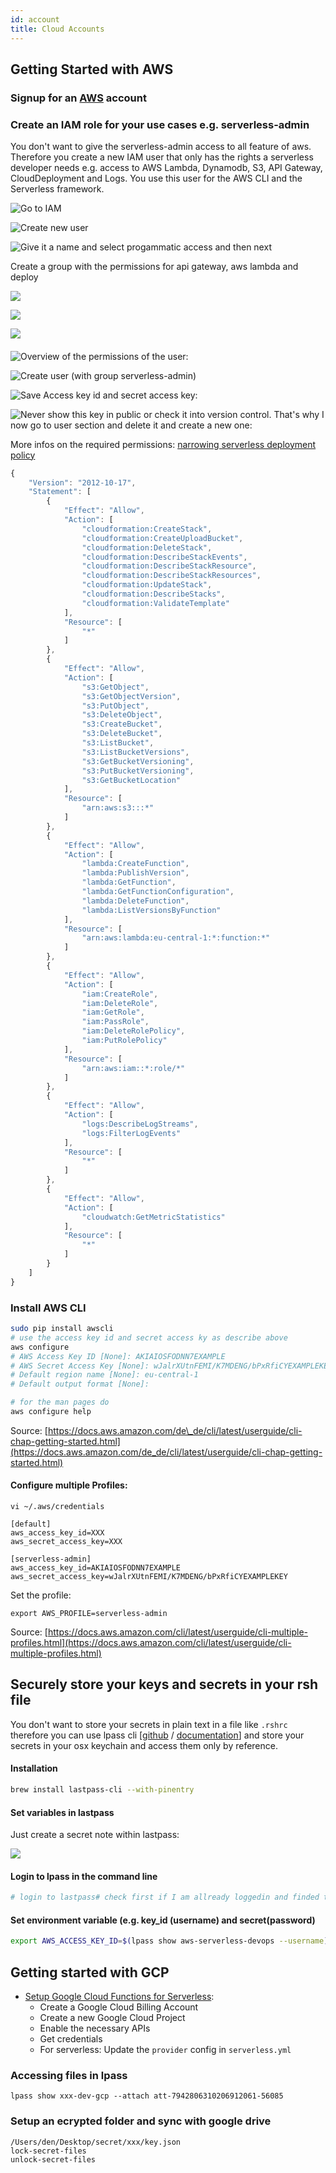 ```yaml
---
id: account
title: Cloud Accounts
---
```

## Getting Started with AWS

### Signup for an [AWS](https://aws.amazon.com) account

### Create an IAM role for your use cases e.g. serverless-admin

You don't want to give the serverless-admin access to all feature of aws. Therefore you create a new IAM user that only has the rights a serverless developer needs e.g. access to AWS Lambda, Dynamodb, S3, API Gateway, CloudDeployment and Logs. You use this user for the AWS CLI and the Serverless framework.

![Go to IAM](/img/screen-shot-2018-01-20-at-22.43.56%20%281%29.png)

![Create new user](/img/create-new-iam-user%20%282%29.png)

![Give it a name and select progammatic access and then next](/img/create-new-iam-user%20%281%29.png)

Create a group with the permissions for api gateway, aws lambda and deploy

![](/img/create-iam-role-2.png)

![](/img/create-group.png)

![](/img/create-iam-role-3.png)

#### 

![Overview of the permissions of the user:](/img/serverless-admin-iam-rights.png)

![Create user \(with group serverless-admin\)](/img/create-iam-role-4%20%281%29.png)

![Save Access key id and secret access key:](/img/iam-role-credentials%20%281%29.png)

![Never show this key in public or check it into version control. That&apos;s why I now go to user section and delete it and create a new one:](/img/change-iam-user-credentials%20%282%29.png)

More infos on the required permissions: [narrowing serverless deployment policy](https://www.bountysource.com/issues/35584735-narrowing-the-serverless-iam-deployment-policy)

```javascript
{
    "Version": "2012-10-17",
    "Statement": [
        {
            "Effect": "Allow",
            "Action": [
                "cloudformation:CreateStack",
                "cloudformation:CreateUploadBucket",
                "cloudformation:DeleteStack",
                "cloudformation:DescribeStackEvents",
                "cloudformation:DescribeStackResource",
                "cloudformation:DescribeStackResources",
                "cloudformation:UpdateStack",
                "cloudformation:DescribeStacks",
                "cloudformation:ValidateTemplate"
            ],
            "Resource": [
                "*"
            ]
        },
        {
            "Effect": "Allow",
            "Action": [
                "s3:GetObject",
                "s3:GetObjectVersion",
                "s3:PutObject",
                "s3:DeleteObject",
                "s3:CreateBucket",
                "s3:DeleteBucket",
                "s3:ListBucket",
                "s3:ListBucketVersions",
                "s3:GetBucketVersioning",
                "s3:PutBucketVersioning",
                "s3:GetBucketLocation"
            ],
            "Resource": [
                "arn:aws:s3:::*"
            ]
        },
        {
            "Effect": "Allow",
            "Action": [
                "lambda:CreateFunction",
                "lambda:PublishVersion",
                "lambda:GetFunction",
                "lambda:GetFunctionConfiguration",
                "lambda:DeleteFunction",
                "lambda:ListVersionsByFunction"
            ],
            "Resource": [
                "arn:aws:lambda:eu-central-1:*:function:*"
            ]
        },
        {
            "Effect": "Allow",
            "Action": [
                "iam:CreateRole",
                "iam:DeleteRole",
                "iam:GetRole",
                "iam:PassRole",
                "iam:DeleteRolePolicy",
                "iam:PutRolePolicy"
            ],
            "Resource": [
                "arn:aws:iam::*:role/*"
            ]
        },
        {
            "Effect": "Allow",
            "Action": [
                "logs:DescribeLogStreams",
                "logs:FilterLogEvents"
            ],
            "Resource": [
                "*"
            ]
        },
        {
            "Effect": "Allow",
            "Action": [
                "cloudwatch:GetMetricStatistics"
            ],
            "Resource": [
                "*"
            ]
        }
    ]
}
```

### Install AWS CLI

```bash
sudo pip install awscli
# use the access key id and secret access ky as describe above
aws configure
# AWS Access Key ID [None]: AKIAIOSFODNN7EXAMPLE
# AWS Secret Access Key [None]: wJalrXUtnFEMI/K7MDENG/bPxRfiCYEXAMPLEKEY
# Default region name [None]: eu-central-1
# Default output format [None]:

# for the man pages do
aws configure help
```

Source: [https://docs.aws.amazon.com/de\_de/cli/latest/userguide/cli-chap-getting-started.html](https://docs.aws.amazon.com/de_de/cli/latest/userguide/cli-chap-getting-started.html)

#### Configure multiple Profiles:

```text
vi ~/.aws/credentials
```

```text
[default]
aws_access_key_id=XXX
aws_secret_access_key=XXX

[serverless-admin]
aws_access_key_id=AKIAIOSFODNN7EXAMPLE
aws_secret_access_key=wJalrXUtnFEMI/K7MDENG/bPxRfiCYEXAMPLEKEY
```

Set the profile:

```text
export AWS_PROFILE=serverless-admin
```

Source: [https://docs.aws.amazon.com/cli/latest/userguide/cli-multiple-profiles.html](https://docs.aws.amazon.com/cli/latest/userguide/cli-multiple-profiles.html)



## Securely store your keys and secrets in your rsh file

You don't want to store your secrets in plain text in a file like `.rshrc`  therefore you can use lpass cli \[[github](https://github.com/lastpass/lastpass-cli) / [documentation](https://helpdesk.lastpass.com/lastpass-command-line-application/)\] and store your secrets in your osx keychain and access them only by reference.

#### Installation

```bash
brew install lastpass-cli --with-pinentry
```

#### Set variables in lastpass

Just create a secret note within lastpass:

![](/img/add-secret-to-lastpass.png)

#### Login to lpass in the command line

```bash
# login to lastpass# check first if I am allready loggedin and finded the "access-token" folder if [[ $(lpass ls) != *"access-token"* ]]; thenlpass login your@email.comfi
```

#### Set environment variable \(e.g. key\_id \(username\) and secret\(password\)

```bash
export AWS_ACCESS_KEY_ID=$(lpass show aws-serverless-devops --username)export AWS_SECRET_ACCESS_KEY=$(lpass show aws-serverless-devops --password)
```

## Getting started with GCP

* [Setup Google Cloud Functions for Serverless](https://serverless.com/framework/docs/providers/google/guide/credentials/):
  * Create a Google Cloud Billing Account
  * Create a new Google Cloud Project
  * Enable the necessary APIs
  * Get credentials
  * For serverless: Update the `provider` config in `serverless.yml`



### Accessing files in lpass

```text
lpass show xxx-dev-gcp --attach att-7942806310206912061-56085
```

### Setup an ecrypted folder and sync with google drive

```text
/Users/den/Desktop/secret/xxx/key.json
lock-secret-files
unlock-secret-files
```



